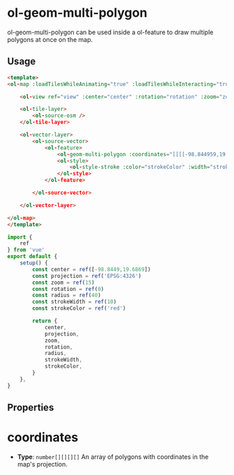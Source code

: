 # ol-geom-multi-polygon
ol-geom-multi-polygon can be used inside a ol-feature to draw multiple polygons at once on the map.

<script setup>
import MultiPolygon from "@demos/MultiPolygon.vue"
</script>
<ClientOnly>
<MultiPolygon /> 
</ClientOnly>

## Usage

```html
<template>
<ol-map :loadTilesWhileAnimating="true" :loadTilesWhileInteracting="true" style="height:400px">

    <ol-view ref="view" :center="center" :rotation="rotation" :zoom="zoom" :projection="projection" />

    <ol-tile-layer>
        <ol-source-osm />
    </ol-tile-layer>

    <ol-vector-layer>
        <ol-source-vector>
            <ol-feature>
                <ol-geom-multi-polygon :coordinates="[[[[-98.844959,19.691586],[-98.842749,19.690980],[-98.842170,19.693122],[-98.844358,19.693667],[-98.844959,19.691586]]],[[[-98.847770,19.684212],[-98.849079,19.680596],[-98.845453,19.679585],[-98.844466,19.683384],[-98.847770,19.684212]]]]"></ol-geom-multi-polygon>
                <ol-style>
                    <ol-style-stroke :color="strokeColor" :width="strokeWidth"></ol-style-stroke>
                </ol-style>
            </ol-feature>

        </ol-source-vector>

    </ol-vector-layer>

</ol-map>
</template>
```

```js
import {
    ref
} from 'vue'
export default {
    setup() {
        const center = ref([-98.8449,19.6869])
        const projection = ref('EPSG:4326')
        const zoom = ref(15)
        const rotation = ref(0)
        const radius = ref(40)
        const strokeWidth = ref(10)
        const strokeColor = ref('red')

        return {
            center,
            projection,
            zoom,
            rotation,
            radius,
            strokeWidth,
            strokeColor,
        }
    },
}
```




## Properties


# coordinates

- **Type**: `number[][][][]`
An array of polygons with coordinates in the map's projection.
	
